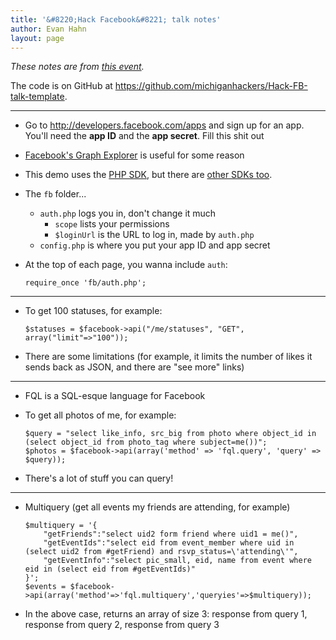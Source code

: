 ```yaml
---
title: '&#8220;Hack Facebook&#8221; talk notes'
author: Evan Hahn
layout: page
---
```

*These notes are from [this event][1].*

The code is on GitHub at <https://github.com/michiganhackers/Hack-FB-talk-template>.

* * *

*   Go to <http://developers.facebook.com/apps> and sign up for an app. You'll need the **app ID** and the **app secret**. Fill this shit out
*   [Facebook's Graph Explorer][2] is useful for some reason

*   This demo uses the [PHP SDK][3], but there are [other SDKs too][4].

*   The `fb` folder...

    *   `auth.php` logs you in, don't change it much
        *   `scope` lists your permissions
        *   `$loginUrl` is the URL to log in, made by `auth.php`
    *   `config.php` is where you put your app ID and app secret

*   At the top of each page, you wanna include `auth`:

        require_once 'fb/auth.php';


* * *

*   To get 100 statuses, for example:

        $statuses = $facebook->api("/me/statuses", "GET", array("limit"=>"100"));


*   There are some limitations (for example, it limits the number of likes it sends back as JSON, and there are "see more" links)

* * *

*   FQL is a SQL-esque language for Facebook

*   To get all photos of me, for example:

        $query = "select like_info, src_big from photo where object_id in (select object_id from photo_tag where subject=me())";
        $photos = $facebook->api(array('method' => 'fql.query', 'query' => $query));


*   There's a lot of stuff you can query!

* * *

*   Multiquery (get all events my friends are attending, for example)

        $multiquery = '{
            "getFriends":"select uid2 form friend where uid1 = me()",
            "getEventIds":"select eid from event_member where uid in (select uid2 from #getFriend) and rsvp_status=\'attending\'",
            "getEventInfo":"select pic_small, eid, name from event where eid in (select eid from #getEventIds)"
        }';
        $events = $facebook->api(array('method'=>'fql.multiquery','queryies'=>$multiquery));


*   In the above case, returns an array of size 3: response from query 1, response from query 2, response from query 3

 [1]: https://www.facebook.com/events/295140433893135/
 [2]: http://developers.facebook.com/tools/explorer
 [3]: https://developers.facebook.com/docs/reference/php
 [4]: https://developers.facebook.com/docs/sdks/
